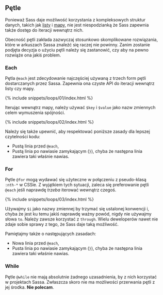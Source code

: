 
## Pętle

Ponieważ Sass daje możliwość korzystania z kompleksowych struktur danych, takich jak [listy](#listy) i [mapy](#mapy), nie jest niespodzianką że Sass zapewnia także dostęp do iteracji wewnątrz nich.

Obecność pętli zakłada zazwyczaj stosunkowo skomplikowane rozwiązania, które w arkuszach Sassa znaleźć się raczej nie powinny. Zanim zostanie podjęta decyzja o użyciu pętli należy się zastanowić, czy aby na pewno rozwiąże ona jakiś problem.

### Each

Pętla `@each` jest zdecydowanie najczęściej używaną z trzech form pętli dostarczanych przez Sassa. Zapewnia ona czyste API do iteracji wewnątrz listy czy mapy.

{% include snippets/loops/01/index.html %}

Iterując wewnątrz mapy, należy używać `$key` i `$value` jako nazw zmiennych celem wymuszenia spójności.

{% include snippets/loops/02/index.html %}

Należy się także upewnić, aby respektować poniższe zasady dla lepszej czytelności kodu:

* Pustą linia przed `@each`,
* Pustą linia po nawiasie zamykającym (`}`), chyba że następna linia zawiera taki właśnie nawias.

### For

Pętle `@for` mogą wydawać się użyteczne w połączeniu z pseudo-klasą `:nth-*` w CSSie. Z wyjątkiem tych sytuacji, zaleca się preferowanie pętli `@each` jeśli naprawdę *trzeba* iterować wewnątrz czegoś.

{% include snippets/loops/03/index.html %}

Używajmy `$i` jako nazwy zmiennej by trzymać się ustalonej konwencji i, chyba że jest ku temu jakiś naprawdę ważny powód, nigdy nie używajmy słowa `to`. Należy zawsze korzystać z `through`. Wielu deweloperów nawet nie zdaje sobie sprawy z tego, że Sass daje taką możliwość.

Pamiętajmy także o następujących zasadach:

* Nowa linia przed `@each`,
* Pusta linia po nawiasie zamykającym (`}`), chyba że następna linia zawiera taki właśnie nawias.

### While

Pętle `@while` nie mają absolutnie żadnego uzasadnienia, by z nich korzystać w projektach Sassa. Zwłaszcza skoro nie ma możliwości przerwania pętli z jej środka. **Nie polecam**.
